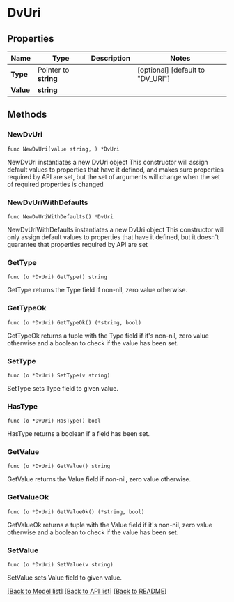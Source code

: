 # DvUri

## Properties

Name | Type | Description | Notes
------------ | ------------- | ------------- | -------------
**Type** | Pointer to **string** |  | [optional] [default to "DV_URI"]
**Value** | **string** |  | 

## Methods

### NewDvUri

`func NewDvUri(value string, ) *DvUri`

NewDvUri instantiates a new DvUri object
This constructor will assign default values to properties that have it defined,
and makes sure properties required by API are set, but the set of arguments
will change when the set of required properties is changed

### NewDvUriWithDefaults

`func NewDvUriWithDefaults() *DvUri`

NewDvUriWithDefaults instantiates a new DvUri object
This constructor will only assign default values to properties that have it defined,
but it doesn't guarantee that properties required by API are set

### GetType

`func (o *DvUri) GetType() string`

GetType returns the Type field if non-nil, zero value otherwise.

### GetTypeOk

`func (o *DvUri) GetTypeOk() (*string, bool)`

GetTypeOk returns a tuple with the Type field if it's non-nil, zero value otherwise
and a boolean to check if the value has been set.

### SetType

`func (o *DvUri) SetType(v string)`

SetType sets Type field to given value.

### HasType

`func (o *DvUri) HasType() bool`

HasType returns a boolean if a field has been set.

### GetValue

`func (o *DvUri) GetValue() string`

GetValue returns the Value field if non-nil, zero value otherwise.

### GetValueOk

`func (o *DvUri) GetValueOk() (*string, bool)`

GetValueOk returns a tuple with the Value field if it's non-nil, zero value otherwise
and a boolean to check if the value has been set.

### SetValue

`func (o *DvUri) SetValue(v string)`

SetValue sets Value field to given value.



[[Back to Model list]](../README.md#documentation-for-models) [[Back to API list]](../README.md#documentation-for-api-endpoints) [[Back to README]](../README.md)


